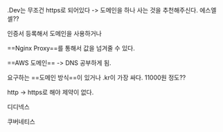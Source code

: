 .Dev는 무조건 https로 되어있다
-> 도메인을 하나 사는 것을 추천해주신다. 에스엘셀??

인증서 등록해서 도메인을 사용하거나

==Nginx Proxy==를 통해서 값을 넘겨줄 수 있다.

==AWS 도메인== -> DNS 공부하게 됨. 

요구하는 ==도메인 방식==이 있거나 .kr이 가장 싸다. 11000원 정도?? 

http -> https로 해야 제약이 없다.

디디넥스

쿠버네티스


